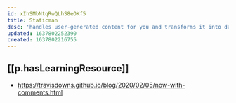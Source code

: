 ```yaml
---
id: xIhSMbNtqRwQLhS8eOKf5
title: Staticman
desc: 'handles user-generated content for you and transforms it into data files that sit in your GitHub repository, along with the rest of your content.'
updated: 1637802252390
created: 1637802216755
---
```


## [[p.hasLearningResource]]
  - https://travisdowns.github.io/blog/2020/02/05/now-with-comments.html